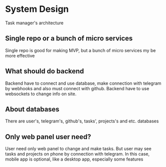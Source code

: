 System Design
=========
Task manager's architecture

Single repo or a bunch of micro services
--------
Single repo is good for making MVP, but a bunch of 
micro services my be more effective

What should do backend
------
Backend have to connect and use database, 
make connection with telegram by webhooks and also must
connect with github. 
Backend have to use websockets to change info on site.

About databases
-----
There are user's, telegram's, github's, tasks', projects's and etc.
databases

Only web panel user need?
------
User need only web panel to change and make tasks.
But user may see tasks and projects on phone by connection with telegram.
In this case, mobile app is optional, like a desktop app, especially
some features